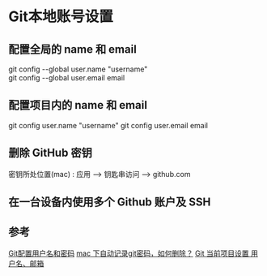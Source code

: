 # Git本地账号设置

<script src="../js/index.js"></script>
<div id="content"></div>

## 配置全局的 name 和 email
git config --global user.name  "username"  
git config --global user.email  email

## 配置项目内的 name 和 email
git config user.name "username"
git config user.email email

## 删除 GitHub 密钥
密钥所处位置(mac) : 应用 --> 钥匙串访问 --> github.com

## 在一台设备内使用多个 Github 账户及 SSH





## 参考

[Git配置用户名和密码](https://blog.csdn.net/weixin_41287260/article/details/90111027)
[mac 下自动记录git密码，如何删除？](https://www.updateweb.cn/zwfec/item-80.html)
[Git 当前项目设置 用户名、邮箱](https://blog.csdn.net/pintu274111451/article/details/79767970)
